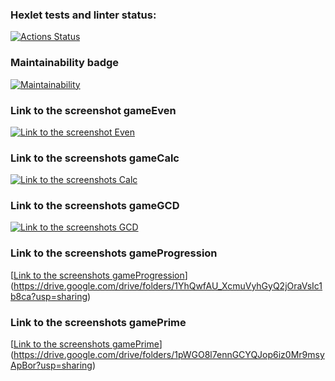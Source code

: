 ### Hexlet tests and linter status:
[![Actions Status](https://github.com/HiminaE/java-project-61/actions/workflows/hexlet-check.yml/badge.svg)](https://github.com/HiminaE/java-project-61/actions)

### Maintainability badge
[![Maintainability](https://api.codeclimate.com/v1/badges/aca98fde42b92fcc3afa/maintainability)](https://codeclimate.com/github/HiminaE/java-project-61/maintainability)

### Link to the screenshot gameEven
[![Link to the screenshot Even](https://drive.google.com/file/d/1_RZMT463A-CTsbIKhyKCKXbDUTUigHe4/view?usp=sharing)](https://drive.google.com/file/d/1_RZMT463A-CTsbIKhyKCKXbDUTUigHe4/view?usp=sharing)

### Link to the screenshots gameCalc
[![Link to the screenshots Calc](https://drive.google.com/drive/folders/1jrkXTLRYbOK0cyabeEuj8rLfuBIb1a7F?usp=sharing)](https://drive.google.com/drive/folders/1jrkXTLRYbOK0cyabeEuj8rLfuBIb1a7F?usp=sharing)

### Link to the screenshots gameGCD
[![Link to the screenshots GCD](https://drive.google.com/drive/folders/1kSMEwi9VUazavgJDiAiP7Z1pHZcPl480?usp=sharing)](https://drive.google.com/drive/folders/1kSMEwi9VUazavgJDiAiP7Z1pHZcPl480?usp=sharing)

### Link to the screenshots gameProgression
[[Link to the screenshots gameProgression](https://drive.google.com/drive/folders/1YhQwfAU_XcmuVyhGyQ2jOraVsIc1b8ca?usp=sharing)](https://drive.google.com/drive/folders/1YhQwfAU_XcmuVyhGyQ2jOraVsIc1b8ca?usp=sharing)

### Link to the screenshots gamePrime
[[Link to the screenshots gamePrime](https://drive.google.com/drive/folders/1pWGO8l7ennGCYQJop6iz0Mr9msyApBor?usp=sharing)](https://drive.google.com/drive/folders/1pWGO8l7ennGCYQJop6iz0Mr9msyApBor?usp=sharing)
